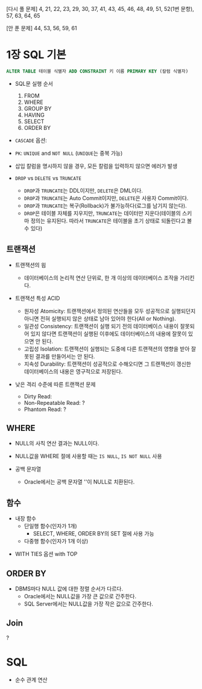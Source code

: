 [다시 풀 문제]
4, 21, 22, 23, 29, 30, 37, 41, 43, 45, 46, 48, 49, 51, 52(1번 문항), 57, 63, 64, 65

[안 푼 문제]
44, 53, 56, 59, 61

#   1장 SQL 기본

```sql
ALTER TABLE 테이블 식별자 ADD CONSTRAINT 키 이름 PRIMARY KEY (칼럼 식별자)
```

*   SQL문 실행 순서
    1.  FROM
    2.  WHERE
    3.  GROUP BY
    4.  HAVING
    5.  SELECT
    6.  ORDER BY

*   `CASCADE` 옵션: 
*   `PK`: `UNIQUE` and `NOT NULL` (`UNIQUE`는 중복 가능)
*   삽입 칼럼을 명시하지 않을 경우, 모든 칼럼을 입력하지 않으면 에러가 발생

*   `DROP` vs `DELETE` vs `TRUNCATE`
    *   `DROP`과 `TRUNCATE`는 DDL이지만, `DELETE`은 DML이다.
    *   `DROP`과 `TRUNCATE`는 Auto Commit이지만, `DELETE`은 사용자 Commit이다.
    *   `DROP`과 `TRUNCATE`는 복구(Rollback)가 불가능하다(로그를 남기지 않는다).
    *   `DROP`은 테이블 자체를 지우지만, `TRUNCATE`는 데이터만 지운다(테이블의 스키마 정의는 유지된다. 따라서 `TRUNCATE`은 테이블을 초기 상태로 되돌린다고 볼 수 있다)

##  트랜잭션
*   트랜잭션의 읨
    *   데이터베이스의 논리적 연산 단위로, 한 개 이상의 데이터베이스 조작을 가리킨다.

*   트랜잭션 특성 ACID
    *   원자성 Atomicity: 트랜잭션에서 정의된 연산들을 모두 성공적으로 실행되던지 아니면 전혀 실행되지 않은 상태로 남아 있어야 한다(All or Nothing).
    *   일관성 Consistency: 트랜잭션이 실행 되기 전의 데이터베이스 내용이 잘못되어 있지 않다면 트랜잭션이 실행된 이후에도 데이터베이스의 내용에 잘못이 있으면 안 된다.
    *   고립성 Isolation: 트랜잭션이 실행되는 도중에 다른 트랜잭션의 영향을 받아 잘못된 결과를 만들어서는 안 된다.
    *   지속성 Durability: 트랜잭션이 성공적으로 수해오디면 그 트랜잭션이 갱신한 데이터베이스의 내용은 영구적으로 저장된다.

*   낮은 격리 수준에 따른 트랜잭션 문제
    *   Dirty Read:
    *   Non-Repeatable Read: ?
    *   Phantom Read: ?

##  WHERE
*   NULL의 사칙 연산 결과는 NULL이다.
*   NULL값을 WHERE 절에 사용할 때는 `IS NULL`, `IS NOT NULL` 사용

*   공백 문자열
    *   Oracle에서는 공백 문자열 ''이 NULL로 치환된다.

##  함수
*   내장 함수
    *   단일행 함수(인자가 1개)
        *   SELECT, WHERE, ORDER BY의 SET 절에 사용 가능
    *   다중행 함수(인자가 1개 이상)

+   WITH TIES 옵션 with TOP

##  ORDER BY
*   DBMS마다 NULL 값에 대한 정렬 순서가 다르다.
    *   Oracle에서는 NULL값을 가장 큰 값으로 간주한다.
    *   SQL Server에서는 NULL값을 가장 작은 값으로 간주한다.

##  Join
?

#   SQL
*   순수 관계 연산